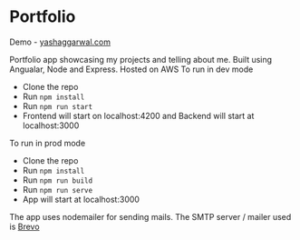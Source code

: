 # Portfolio

Demo - [yashaggarwal.com](https://yashaggarwal.com)

Portfolio app showcasing my projects and telling about me.
Built using Angualar, Node and Express.
Hosted on AWS
To run in dev mode
- Clone the repo
- Run `npm install`
- Run `npm run start`
- Frontend will start on localhost:4200 and Backend will start at localhost:3000

To run in prod mode
- Clone the repo
- Run `npm install`
- Run `npm run build`
- Run `npm run serve`
- App will start at localhost:3000

The app uses nodemailer for sending mails.
The SMTP server / mailer used is [Brevo](https://www.brevo.com/)